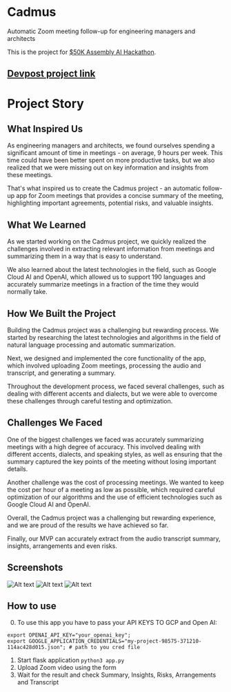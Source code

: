 # Cadmus
Automatic Zoom meeting follow-up for engineering managers and architects

This is the project for [$50K Assembly AI Hackathon](https://hopin.com/events/assemblyai-ai-hackathon).

## [Devpost project link](https://devpost.com/software/tbd-jde4tr)


# Project Story
## What Inspired Us
As engineering managers and architects, we found ourselves spending a significant amount of time in meetings - on average, 9 hours per week. This time could have been better spent on more productive tasks, but we also realized that we were missing out on key information and insights from these meetings.

That's what inspired us to create the Cadmus project - an automatic follow-up app for Zoom meetings that provides a concise summary of the meeting, highlighting important agreements, potential risks, and valuable insights.

## What We Learned
As we started working on the Cadmus project, we quickly realized the challenges involved in extracting relevant information from meetings and summarizing them in a way that is easy to understand.

We also learned about the latest technologies in the field, such as Google Cloud AI and OpenAI, which allowed us to support 190 languages and accurately summarize meetings in a fraction of the time they would normally take.

## How We Built the Project
Building the Cadmus project was a challenging but rewarding process. We started by researching the latest technologies and algorithms in the field of natural language processing and automatic summarization.

Next, we designed and implemented the core functionality of the app, which involved uploading Zoom meetings, processing the audio and transcript, and generating a summary.

Throughout the development process, we faced several challenges, such as dealing with different accents and dialects, but we were able to overcome these challenges through careful testing and optimization.

## Challenges We Faced
One of the biggest challenges we faced was accurately summarizing meetings with a high degree of accuracy. This involved dealing with different accents, dialects, and speaking styles, as well as ensuring that the summary captured the key points of the meeting without losing important details.

Another challenge was the cost of processing meetings. We wanted to keep the cost per hour of a meeting as low as possible, which required careful optimization of our algorithms and the use of efficient technologies such as Google Cloud AI and OpenAI.

Overall, the Cadmus project was a challenging but rewarding experience, and we are proud of the results we have achieved so far.

Finally, our MVP can accurately extract from the audio transcript summary, insights, arrangements and even risks.

## Screenshots
![Alt text](https://user-images.githubusercontent.com/5506168/206925662-46788a3e-28fa-4ec8-8c16-694412000c13.png "1")
![Alt text](https://user-images.githubusercontent.com/5506168/206925665-3742db4b-6c1c-425e-9280-81745b6916ff.png "2")
![Alt text](https://user-images.githubusercontent.com/5506168/206925670-205af6d7-0dbb-453b-aa09-8ff3b5eae8f2.png "3")

## How to use
0. To use this app you have to pass your API KEYS TO GCP and Open AI:
```
export OPENAI_API_KEY="your_openai_key"; 
export GOOGLE_APPLICATION_CREDENTIALS="my-project-98575-371210-114ac428d015.json"; # path to you cred file
```
1. Start flask application ```python3 app.py```
2. Upload Zoom video using the form
3. Wait for the result and check Summary, Insights, Risks, Arrangements and Transcript
